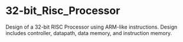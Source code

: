 # 32-bit_Risc_Processor
Design of a 32-bit RISC Processor using ARM-like instructions. Design includes controller, datapath, data memory, and instruction memory.
